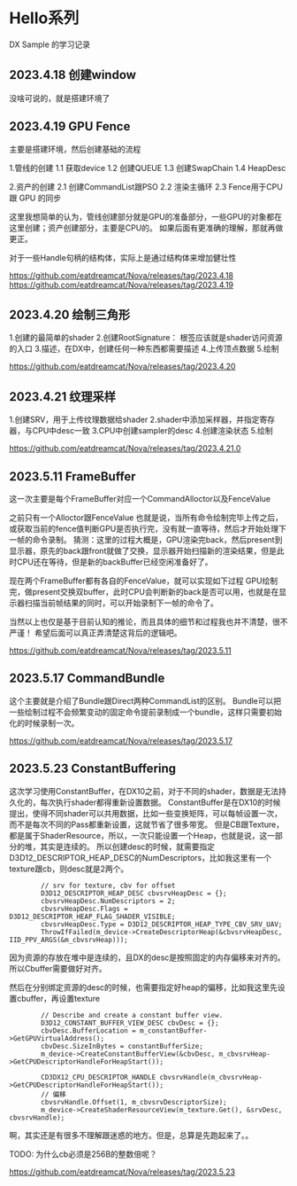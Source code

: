 # Hello系列
DX Sample 的学习记录

## 2023.4.18 创建window 

没啥可说的，就是搭建环境了

## 2023.4.19 GPU Fence

主要是搭建环境，然后创建基础的流程

1.管线的创建
  1.1 获取device
  1.2 创建QUEUE
  1.3 创建SwapChain
  1.4 HeapDesc

2.资产的创建
  2.1 创建CommandList跟PSO
  2.2 渲染主循环
  2.3 Fence用于CPU 跟 GPU 的同步


这里我想简单的认为，管线创建部分就是GPU的准备部分，一些GPU的对象都在这里创建；资产创建部分，主要是CPU的。
如果后面有更准确的理解，那就再做更正。

对于一些Handle句柄的结构体，实际上是通过结构体来增加健壮性



https://github.com/eatdreamcat/Nova/releases/tag/2023.4.18
https://github.com/eatdreamcat/Nova/releases/tag/2023.4.19

## 2023.4.20 绘制三角形

1.创建的最简单的shader
2.创建RootSignature： 根签应该就是shader访问资源的入口
3.描述，在DX中，创建任何一种东西都需要描述
4.上传顶点数据
5.绘制


https://github.com/eatdreamcat/Nova/releases/tag/2023.4.20

## 2023.4.21 纹理采样

1.创建SRV，用于上传纹理数据给shader
2.shader中添加采样器，并指定寄存器，与CPU中desc一致
3.CPU中创建sampler的desc
4.创建渲染状态
5.绘制


https://github.com/eatdreamcat/Nova/releases/tag/2023.4.21.0

## 2023.5.11 FrameBuffer

这一次主要是每个FrameBuffer对应一个CommandAlloctor以及FenceValue

之前只有一个Alloctor跟FenceValue
也就是说，当所有命令绘制完毕上传之后，或获取当前的fence值判断GPU是否执行完，没有就一直等待，然后才开始处理下一帧的命令录制。
猜测：这里的过程大概是，GPU渲染完back，然后present到显示器，原先的back跟front就做了交换，显示器开始扫描新的渲染结果，但是此时CPU还在等待，但是新的backBuffer已经空闲准备好了。


现在两个FrameBuffer都有各自的FenceValue，就可以实现如下过程
GPU绘制完，做present交换双buffer，此时CPU会判断新的back是否可以用，也就是在显示器扫描当前帧结果的同时，可以开始录制下一帧的命令了。

当然以上也仅是基于目前认知的推论，而且具体的细节和过程我也并不清楚，很不严谨！
希望后面可以真正弄清楚这背后的逻辑吧。


https://github.com/eatdreamcat/Nova/releases/tag/2023.5.11


## 2023.5.17 CommandBundle

这个主要就是介绍了Bundle跟Direct两种CommandList的区别。
Bundle可以把一些绘制过程不会频繁变动的固定命令提前录制成一个bundle，这样只需要初始化的时候录制一次。

https://github.com/eatdreamcat/Nova/releases/tag/2023.5.17


## 2023.5.23 ConstantBuffering

这次学习使用ConstantBuffer，在DX10之前，对于不同的shader，数据是无法持久化的，每次执行shader都得重新设置数据。
ConstantBuffer是在DX10的时候提出，使得不同shader可以共用数据，比如一些变换矩阵，可以每帧设置一次，而不是每次不同的Pass都重新设置，这就节省了很多带宽。
但是CB跟Texture，都是属于ShaderResource，所以，一次只能设置一个Heap，也就是说，这一部分的堆，其实是连续的。
所以创建desc的时候，就需要指定D3D12_DESCRIPTOR_HEAP_DESC的NumDescriptors，比如我这里有一个texture跟cb，则desc就是2两个。
```
        // srv for texture, cbv for offset
        D3D12_DESCRIPTOR_HEAP_DESC cbvsrvHeapDesc = {};
        cbvsrvHeapDesc.NumDescriptors = 2;
        cbvsrvHeapDesc.Flags = D3D12_DESCRIPTOR_HEAP_FLAG_SHADER_VISIBLE;
        cbvsrvHeapDesc.Type = D3D12_DESCRIPTOR_HEAP_TYPE_CBV_SRV_UAV;
        ThrowIfFailed(m_device->CreateDescriptorHeap(&cbvsrvHeapDesc, IID_PPV_ARGS(&m_cbvsrvHeap)));
```
因为资源的存放在堆中是连续的，且DX的desc是按照固定的内存偏移来对齐的。所以Cbuffer需要做好对齐。

然后在分别绑定资源的desc的时候，也需要指定好heap的偏移，比如我这里先设置cbuffer，再设置texture
```
        // Describe and create a constant buffer view.
        D3D12_CONSTANT_BUFFER_VIEW_DESC cbvDesc = {};
        cbvDesc.BufferLocation = m_constantBuffer->GetGPUVirtualAddress();
        cbvDesc.SizeInBytes = constantBufferSize;
        m_device->CreateConstantBufferView(&cbvDesc, m_cbvsrvHeap->GetCPUDescriptorHandleForHeapStart());
       
        CD3DX12_CPU_DESCRIPTOR_HANDLE cbvsrvHandle(m_cbvsrvHeap->GetCPUDescriptorHandleForHeapStart());
        // 偏移
        cbvsrvHandle.Offset(1, m_cbvsrvDescriptorSize);
        m_device->CreateShaderResourceView(m_texture.Get(), &srvDesc, cbvsrvHandle);
```

啊，其实还是有很多不理解跟迷惑的地方。但是，总算是先跑起来了。。

TODO:
为什么cb必须是256B的整数倍呢？

https://github.com/eatdreamcat/Nova/releases/tag/2023.5.23